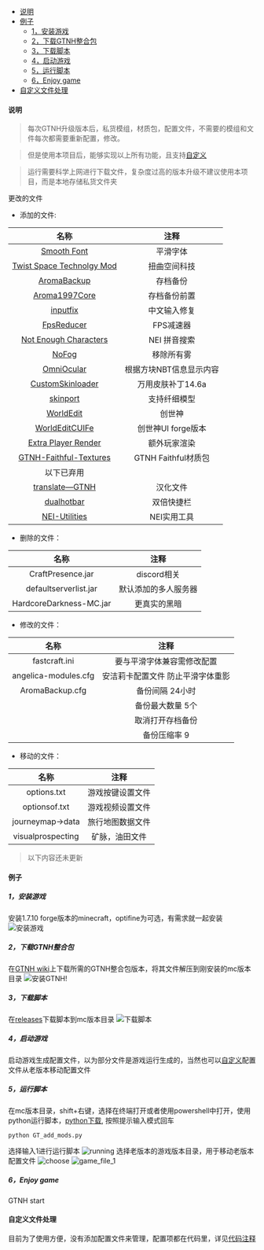 - [说明](#说明)
- [例子](#例子)
  - [1，安装游戏](#1安装游戏)
  - [2，下载GTNH整合包](#2下载gtnh整合包)
  - [3，下载脚本](#3下载脚本)
  - [4，启动游戏](#4启动游戏)
  - [5，运行脚本](#5运行脚本)
  - [6，Enjoy game](#6enjoy-game)
- [自定义文件处理](#自定义文件处理)

#### 说明
> 每次GTNH升级版本后，私货模组，材质包，配置文件，不需要的模组和文件每次都需要重新配置，修改。
 
> 但是使用本项目后，能够实现以上所有功能，且支持[自定义](#自定义文件处理)

> 运行需要科学上网进行下载文件，复杂度过高的版本升级不建议使用本项目，而是本地存储私货文件夹

更改的文件
- 添加的文件:

|                                         名称                                         |          注释           |
| :----------------------------------------------------------------------------------: | :---------------------: |
|                 [Smooth Font](https://www.mcmod.cn/class/1086.html)                  |        平滑字体         |
|          [Twist Space Technolgy Mod](https://www.mcmod.cn/class/12969.html)          |      扭曲空间科技       |
|                 [AromaBackup](https://www.mcmod.cn/class/1140.html)                  |        存档备份         |
|                 [Aroma1997Core](https://www.mcmod.cn/class/919.html)                 |      存档备份前置       |
|                    [inputfix](https://www.mcmod.cn/class/43.html)                    |      中文输入修复       |
|                  [FpsReducer](https://www.mcmod.cn/class/1815.html)                  |        FPS减速器        |
|            [Not Enough Characters](https://www.mcmod.cn/class/2198.html)             |      NEI 拼音搜索       |
|                    [NoFog](https://www.mcmod.cn/class/1820.html)                     |       移除所有雾        |
|                  [OmniOcular](https://www.mcmod.cn/class/1016.html)                  | 根据方块NBT信息显示内容 |
|               [CustomSkinloader](https://www.mcmod.cn/class/883.html)                |    万用皮肤补丁14.6a    |
|                   [skinport](https://www.mcmod.cn/class/2700.html)                   |      支持纤细模型       |
|                   [WorldEdit](https://www.mcmod.cn/class/609.html)                   |         创世神          |
|                [WorldEditCUIFe](https://www.mcmod.cn/class/612.html)                 |   创世神UI forge版本    |
|             [Extra Player Render](https://www.mcmod.cn/class/3123.html)              |      额外玩家渲染       |
| [GTNH-Faithful-Textures](https://github.com/Ethryan/GTNH-Faithful-Textures/releases) |   GTNH Faithful材质包   |
|                                      以下已弃用                                      |                         |
|      [translate—GTNH](https://github.com/Kiwi233/Translation-of-GTNH/releases)       |        汉化文件         |
|                  [dualhotbar](https://www.mcmod.cn/class/6392.html)                  |       双倍快捷栏        |
|           [NEI-Utilities](https://github.com/RealSilverMoon/NEI-Utilities)           |       NEI实用工具       |

- 删除的文件：

|          名称           |         注释         |
| :---------------------: | :------------------: |
|    CraftPresence.jar    |     discord相关      |
|  defaultserverlist.jar  | 默认添加的多人服务器 |
| HardcoreDarkness-MC.jar |     更真实的黑暗     |

- 修改的文件：

|         名称         |               注释                |
| :------------------: | :-------------------------------: |
|    fastcraft.ini     |    要与平滑字体兼容需修改配置     |
| angelica-modules.cfg | 安洁莉卡配置文件 防止平滑字体重影 |
|   AromaBackup.cfg    |          备份间隔 24小时          |
|                      |         备份最大数量 5个          |
|                      |         取消打开存档备份          |
|                      |           备份压缩率 9            |

- 移动的文件：

|       名称        |       注释       |
| :---------------: | :--------------: |
|    options.txt    | 游戏按键设置文件 |
|   optionsof.txt   | 游戏视频设置文件 |
| journeymap->data  | 旅行地图数据文件 |
| visualprospecting |  矿脉，油田文件  |

> 以下内容还未更新


#### 例子
##### 1，安装游戏
安装1.7.10 forge版本的minecraft，optifine为可选，有需求就一起安装
![安装游戏](./example/install_1_7_10_forge.png)
##### 2，下载GTNH整合包
在[GTNH wiki](https://gtnh.huijiwiki.com/wiki/%E9%A6%96%E9%A1%B5)上下载所需的GTNH整合包版本，将其文件解压到刚安装的mc版本目录
![安装GTNH!](./example/install_GTNH.png)
##### 3，下载脚本
在[releases](https://github.com/Amber-siley/GTNH_add_mod_script/releases)下载脚本到mc版本目录
![下载脚本](./example/download_script.png)
##### 4，启动游戏
启动游戏生成配置文件，以为部分文件是游戏运行生成的，当然也可以[自定义](#自定义文件处理)配置文件从老版本移动配置文件
##### 5，运行脚本
在mc版本目录，shift+右键，选择在终端打开或者使用powershell中打开，使用python运行脚本，[python下载](https://www.python.org/downloads/), 按照提示输入模式回车
```
python GT_add_mods.py
```
选择输入1进行运行脚本
![running](./example/running_script.png)
选择老版本的游戏版本目录，用于移动老版本配置文件
![choose](./example/choose.png)
![game_file_1](./example/game_files.png)
##### 6，Enjoy game
GTNH start
#### 自定义文件处理
目前为了使用方便，没有添加配置文件来管理，配置项都在代码里，详见[代码注释](./GT_add_mods.py)
